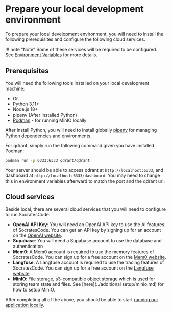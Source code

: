 # Prepare your local development environment

To prepare your local development environment, you will need to install the following prerequisites and configure the following cloud services.

!!! note "Note"
    Some of these services will be required to be configured. See [Environment Variables](environment.md) for more details.

## Prerequisites

You will need the following tools installed on your local development machine:

- Git
- Python 3.11+
- Node.js 18+
- pipenv (After installed Python)
- [Podman](https://podman.io/) - for running MinIO locally

After install Python, you will need to install globally [pipenv](https://pipenv.pypa.io/en/latest/) for managing Python dependencies and environments.

For qdrant, simply run the following command given you have installed Podman:
```bash
podman run -p 6333:6333 qdrant/qdrant
```
Your server should be able to access qdrant at `http://localhost:6333`, and dashboard at `http://localhost:6333/dashboard`. You may need to change this in environment variables afterward to match the port and the qdrant url.

## Cloud services

Beside local, there are several cloud services that you will need to configure to run SocratesCode:

- **OpenAI API Key**: You will need an OpenAI API key to use the AI features of SocratesCode. You can get an API key by signing up for an account on the [OpenAI website](https://platform.openai.com/signup).
- **Supabase**: You will need a Supabase account to use the database and authentication
- **Mem0**: A Mem0 account is required to use the memory features of SocratesCode. You can sign up for a free account on the [Mem0 website](https://www.mem0.ai/).
- **Langfuse**: A Langfuse account is required to use the tracing features of SocratesCode. You can sign up for a free account on the [Langfuse website](https://langfuse.com/).
- **MinIO**: File storage, s3-compatible object storage which is used for storing team state and files. See [here](../additional setup/minio.md) for how to setup MinIO.

After completing all of the above, you should be able to start [running our application locally](setup.md).